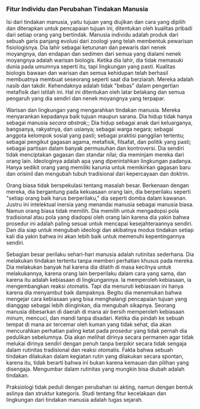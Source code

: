 ### Fitur Individu dan Perubahan Tindakan Manusia

Isi dari tindakan manusia, yaitu tujuan yang diujikan dan cara yang dipilih dan diterapkan untuk pencapaian tujuan ini, ditentukan oleh kualitas pribadi dari setiap orang yang bertindak. Manusia individu adalah produk dari sebuah garis panjang evolusi dari zoologi yang telah membentuk pewarisan fisiologisnya. Dia lahir sebagai keturunan dan pewaris dari nenek moyangnya, dan endapan dan sedimen dari semua yang dialami nenek moyangnya adalah warisan biologis. Ketika dia lahir, dia tidak memasuki dunia pada umumnya seperti itu, tapi lingkungan yang pasti. Kualitas biologis bawaan dan warisan dan semua kehidupan telah berhasil membuatnya membuat seseorang seperti saat dia berziarah. Mereka adalah nasib dan takdir. Kehendaknya adalah tidak "bebas" dalam pengertian metafisik dari istilah ini. Hal ini ditentukan oleh latar belakang dan semua pengaruh yang dia sendiri dan nenek moyangnya yang terpapar.

Warisan dan lingkungan yang mengarahkan tindakan manusia. Mereka menyarankan kepadanya baik tujuan maupun sarana. Dia hidup tidak hanya sebagai manusia *secara abstrak;*; Dia hidup sebagai anak dari keluarganya, bangsanya, rakyatnya, dan usianya; sebagai warga negara; sebagai anggota kelompok sosial yang pasti; sebagai praktisi panggilan tertentu; sebagai pengikut gagasan agama, metafisik, filsafat, dan politik yang pasti; sebagai partisan dalam banyak permusuhan dan kontroversi. Dia sendiri tidak menciptakan gagasan dan standar nilai; dia meminjam mereka dari orang lain. Ideologinya adalah apa yang diperintahkan lingkungan padanya. Hanya sedikit orang yang memiliki karunia untuk memikirkan gagasan baru dan orisinil dan mengubah tubuh tradisional dari kepercayaan dan doktrin.

Orang biasa tidak berspekulasi tentang masalah besar. Berkenaan dengan mereka, dia bergantung pada kekuasaan orang lain, dia berperilaku seperti "setiap orang baik harus berperilaku," dia seperti domba dalam kawanan. Justru ini intelektual inersia yang menandai manusia sebagai manusia biasa. Namun orang biasa tidak memilih. Dia memilih untuk mengadopsi pola tradisional atau pola yang diadopsi oleh orang lain karena dia yakin bahwa prosedur ini adalah paling sesuai untuk mencapai kesejahteraannya sendiri. Dan dia siap untuk mengubah ideologi dan akibatnya modus tindakan setiap kali dia yakin bahwa ini akan lebih baik untuk memenuhi kepentingannya sendiri.

Sebagian besar perilaku sehari-hari manusia adalah rutinitas sederhana. Dia melakukan tindakan tertentu tanpa memberi perhatian khusus pada mereka. Dia melakukan banyak hal karena dia dilatih di masa kecilnya untuk melakukannya, karena orang lain berperilaku dalam cara yang sama, dan karena itu adalah kebiasaan di lingkungannya. Ia memperoleh kebiasaan, ia mengembangkan reaksi otomatis. Tapi dia menuruti kebiasaan ini hanya karena dia menyambut baik dampaknya. Begitu dia menemukan bahwa mengejar cara kebiasaan yang bisa menghalangi pencapaian tujuan yang dianggap sebagai lebih diinginkan, dia mengubah sikapnya. Seorang manusia dibesarkan di daerah di mana air bersih memperoleh kebiasaan minum, mencuci, dan mandi tanpa disadari. Ketika dia pindah ke sebuah tempat di mana air tercemar oleh kuman yang tidak sehat, dia akan mencurahkan perhatian paling ketat pada prosedur yang tidak pernah dia pedulikan sebelumnya. Dia akan melihat dirinya secara permanen agar tidak melukai dirinya sendiri dengan penuh tanpa berpikir secara tidak sengaja dalam rutinitas tradisional dan reaksi otomatis. Fakta bahwa sebuah tindakan dilakukan dalam kegiatan rutin yang dilakukan secara spontan, karena itu, tidak berarti bahwa ini bukan karena kemauan dan pilihan yang disengaja. Mengumbar dalam rutinitas yang mungkin bisa diubah adalah tindakan.

Praksiologi tidak peduli dengan perubahan isi akting, namun dengan bentuk aslinya dan struktur kategoris. Studi tentang fitur kecelakaan dan lingkungan dari tindakan manusia adalah tugas sejarah.
